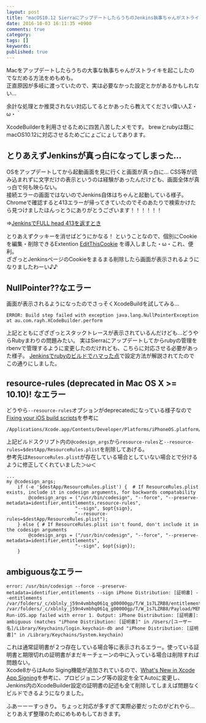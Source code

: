 ```yaml
---
layout: post
title: "macOS10.12 SierraにアップデートしたらうちのJenkins執事ちゃんがストライキを起こしてしまったメモ"
date: 2016-10-03 16:11:35 +0900
comments: true
category:
tags: []
keywords:
published: true
---
```


Macをアップデートしたらうちの大事な執事ちゃんがストライキを起こしたのでなだめる方法をめもめも。  
正直原因が多岐に渡っていたので、実は必要なかった設定とかがあるかもしれない…  

余計な処理とか推奨されない対応してるとかあったら教えてください偉い人Σ・ω・｀

XcodeBuilderを利用させるために四苦八苦したメモです。
brewとrubyは既にmacOS10.12に対応させるためごにょごにょしてあります。


<!-- more -->

## とりあえずJenkinsが真っ白になってしまった…
OSをアップデートしてから起動画面を見に行くと画面が真っ白に…
CSS等が読み込まれずに文字だけの表示というのは経験があったんだけども、画面全体が真っ白で何も映らない。  
接続エラーの画面ではないのでJenkins自体はちゃんと起動している様子。
Chromeで確認すると413エラーが帰ってきていたのでそのあたりで検索かけたら見つけましたほんっとうにありがとうございます！！！！！！

⇒[JenkinsでFULL head 413を返すとき](http://orca8.blogspot.jp/2014/08/jenkinsfull-head-413.html)

とりあえずクッキーを消せばどうにかなる！
ということなので、個別にCookieを編集・削除できるExtention [EditThisCookie](https://chrome.google.com/webstore/detail/editthiscookie/fngmhnnpilhplaeedifhccceomclgfbg?hl=ja) を導入しました・ω・これ、便利。  
ざざっとJenkinsページのCookieをまるまる削除したら画面が表示されるようになりましたわーい♪♪

## NullPointer??なエラー
画面が表示されるようになったのでさっそくXcodeBuildを試してみる…

```
ERROR: Build step failed with exception java.lang.NullPointerException at au.com.rayh.XCodeBuilder.perform
```

上記とともにざざざっとスタックトレースが表示されているんだけども…どうやらRubyまわりの問題みたい。
実はSierraにアップデートしてからrubyの管理をrbenvで管理するように変更したのだけれども、こちらに対応させる必要があった様子。
[Jenkinsでrubyのビルドでハマった点](http://qiita.com/kitaro_tn/items/22fd3830ba9a85ad5320)で設定方法が解説されてたのでこの通りにしました。

## resource-rules (deprecated in Mac OS X >= 10.10)! なエラー

どうやら`--resource-rules`オプションがdeprecatedになっている様子なので
[Fixing your iOS build scripts](https://www.jayway.com/2015/05/21/fixing-your-ios-build-scripts/)を参考に

```
/Applications/Xcode.app/Contents/Developer/Platforms/iPhoneOS.platform/Developer/usr/bin/PackageApplication
```

上記ビルドスクリプト内の`@codesign_args`から`resource-rules`と`--resource-rules=$destApp/ResourceRules.plist`を削除してあげる。  
参考先は`ResourceRules.plist`が存在している場合としていない場合とで分けるように修正してくれていました＞ω＜

```
...
my @codesign_args;
    if (-e '$destApp/ResourceRules.plist') {  # If ResourceRules.plist exists, include it in codesign arguments, for backwards compatability
        @codesign_args = ("/usr/bin/codesign", "--force", "--preserve-metadata=identifier,entitlements,resource-rules",
                         "--sign", $opt{sign},
                         "--resource-rules=$destApp/ResourceRules.plist");
    } else { # If ResourceRules.plist isn't found, don't include it in the codesign arguments
        @codesign_args = ("/usr/bin/codesign", "--force", "--preserve-metadata=identifier,entitlements",
                         "--sign", $opt{sign});
    }
```

## ambiguousなエラー

```
error: /usr/bin/codesign --force --preserve-metadata=identifier,entitlements --sign iPhone Distribution: [証明書] --entitlements /var/folders/_c/xblnly_j59n4vmbhq061q_g00000gp/T/W_1s7LZRB8/entitlements_plist3tPGS55p /var/folders/_c/xblnly_j59n4vmbhq061q_g00000gp/T/W_1s7LZRB8/Payload/MEME-Run-iOS.app failed with error 1. Output: iPhone Distribution: [証明書]: ambiguous (matches "iPhone Distribution: [証明書]" in /Users/[ユーザー名]/Library/Keychains/login.keychain-db and "iPhone Distribution: [証明書]" in /Library/Keychains/System.keychain)
```

これは通常証明書が２つ存在している場合等に表示されるエラー。使っている証明書と期限切れの証明書がまだキーチェーンの中に入っている場合は削除すれば問題ない。  
Xcode8からはAuto Siging機能が追加されているので、[What's New in Xcode App Signing](http://dev.classmethod.jp/smartphone/xcode-8-signing/)を参考に、プロビジョニング等の設定を全てAutoに変更し、Jenkins内のXcodeBuilder設定の証明書の記述も全て削除してしまえば問題なくビルドできるようになりました。

ふあーーーすっきり。
ちょっと対応が多すぎて実際必要だったのがどれやら…
とりあえず整理のためにめもめもしておきます。
